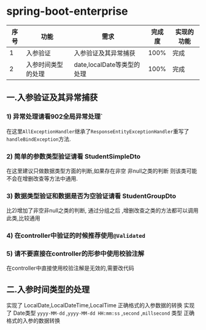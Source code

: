 # spring-boot-enterprise

|序号|功能|需求|完成度|实现的功能|
|---|---|---|---|---|
|1|入参验证|入参验证及其异常捕获|100%|完成|
|2|入参时间类型的处理|date,localDate等类型的处理|100%|完成|


## 一.入参验证及其异常捕获

### 1) 异常处理请看902全局异常处理` 
在这里`AllExceptionHandler`继承了`ResponseEntityExceptionHandler`重写了`handleBindException`方法.

### 2) 简单的参数类型验证请看 StudentSimpleDto 
在这里建议只做数据类型方面的判断,如果存在非空 非null之类的判断 则该类可能不会在增删改查等方法中通用.

### 3) 数据类型验证和数据是否为空验证请看 StudentGroupDto
比2)增加了非空非null之类的判断, 通过分组之后 ,增删改查之类的方法都可以调用此类,比较通用

### 4) 在controller中验证的时候推荐使用`@Validated`
### 5) 请不要直接在controller的形参中使用校验注解
在controller中直接使用校验注解是无效的,需要改代码


## 二.入参时间类型的处理
实现了 LocalDate,LocalDateTime,LocalTime 正确格式的入参数据的转换
实现了 Date类型 `yyyy-MM-dd` ,`yyyy-MM-dd HH:mm:ss` ,`second` ,`millsecond` 类型 正确格式的入参的数据转换  